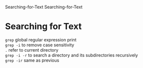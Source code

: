 Searching-for-Text
Searching-for-Text
# Searching for Text

`grep` global regular expression print<br>
`grep -i` to remove case sensitivity <br>
`.` refer to current directory<br>
`grep -i -r` to search a directory and its subdirectories recursively <br>
`grep -ir` same as previous<br>




